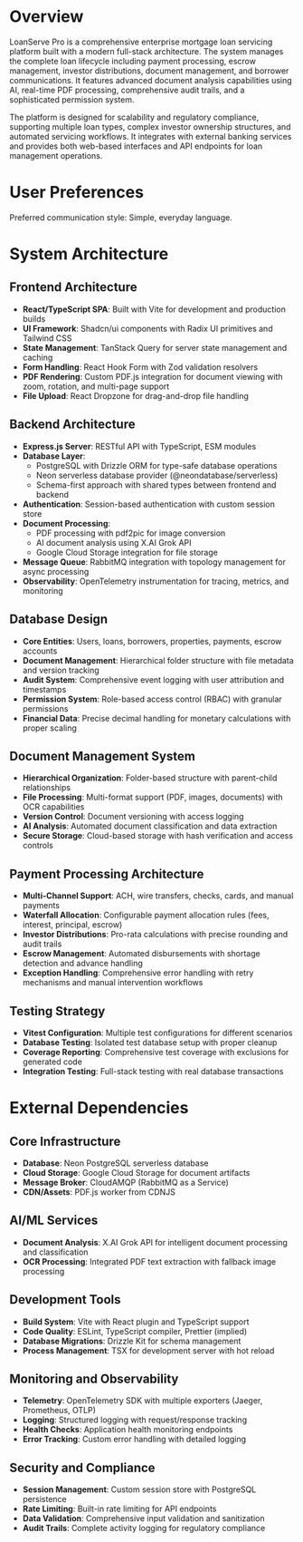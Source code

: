 # Overview

LoanServe Pro is a comprehensive enterprise mortgage loan servicing platform built with a modern full-stack architecture. The system manages the complete loan lifecycle including payment processing, escrow management, investor distributions, document management, and borrower communications. It features advanced document analysis capabilities using AI, real-time PDF processing, comprehensive audit trails, and a sophisticated permission system.

The platform is designed for scalability and regulatory compliance, supporting multiple loan types, complex investor ownership structures, and automated servicing workflows. It integrates with external banking services and provides both web-based interfaces and API endpoints for loan management operations.

# User Preferences

Preferred communication style: Simple, everyday language.

# System Architecture

## Frontend Architecture
- **React/TypeScript SPA**: Built with Vite for development and production builds
- **UI Framework**: Shadcn/ui components with Radix UI primitives and Tailwind CSS
- **State Management**: TanStack Query for server state management and caching
- **Form Handling**: React Hook Form with Zod validation resolvers
- **PDF Rendering**: Custom PDF.js integration for document viewing with zoom, rotation, and multi-page support
- **File Upload**: React Dropzone for drag-and-drop file handling

## Backend Architecture
- **Express.js Server**: RESTful API with TypeScript, ESM modules
- **Database Layer**: 
  - PostgreSQL with Drizzle ORM for type-safe database operations
  - Neon serverless database provider (@neondatabase/serverless)
  - Schema-first approach with shared types between frontend and backend
- **Authentication**: Session-based authentication with custom session store
- **Document Processing**: 
  - PDF processing with pdf2pic for image conversion
  - AI document analysis using X.AI Grok API
  - Google Cloud Storage integration for file storage
- **Message Queue**: RabbitMQ integration with topology management for async processing
- **Observability**: OpenTelemetry instrumentation for tracing, metrics, and monitoring

## Database Design
- **Core Entities**: Users, loans, borrowers, properties, payments, escrow accounts
- **Document Management**: Hierarchical folder structure with file metadata and version tracking
- **Audit System**: Comprehensive event logging with user attribution and timestamps
- **Permission System**: Role-based access control (RBAC) with granular permissions
- **Financial Data**: Precise decimal handling for monetary calculations with proper scaling

## Document Management System
- **Hierarchical Organization**: Folder-based structure with parent-child relationships
- **File Processing**: Multi-format support (PDF, images, documents) with OCR capabilities
- **Version Control**: Document versioning with access logging
- **AI Analysis**: Automated document classification and data extraction
- **Secure Storage**: Cloud-based storage with hash verification and access controls

## Payment Processing Architecture
- **Multi-Channel Support**: ACH, wire transfers, checks, cards, and manual payments
- **Waterfall Allocation**: Configurable payment allocation rules (fees, interest, principal, escrow)
- **Investor Distributions**: Pro-rata calculations with precise rounding and audit trails
- **Escrow Management**: Automated disbursements with shortage detection and advance handling
- **Exception Handling**: Comprehensive error handling with retry mechanisms and manual intervention workflows

## Testing Strategy
- **Vitest Configuration**: Multiple test configurations for different scenarios
- **Database Testing**: Isolated test database setup with proper cleanup
- **Coverage Reporting**: Comprehensive test coverage with exclusions for generated code
- **Integration Testing**: Full-stack testing with real database transactions

# External Dependencies

## Core Infrastructure
- **Database**: Neon PostgreSQL serverless database
- **Cloud Storage**: Google Cloud Storage for document artifacts
- **Message Broker**: CloudAMQP (RabbitMQ as a Service)
- **CDN/Assets**: PDF.js worker from CDNJS

## AI/ML Services
- **Document Analysis**: X.AI Grok API for intelligent document processing and classification
- **OCR Processing**: Integrated PDF text extraction with fallback image processing

## Development Tools
- **Build System**: Vite with React plugin and TypeScript support
- **Code Quality**: ESLint, TypeScript compiler, Prettier (implied)
- **Database Migrations**: Drizzle Kit for schema management
- **Process Management**: TSX for development server with hot reload

## Monitoring and Observability
- **Telemetry**: OpenTelemetry SDK with multiple exporters (Jaeger, Prometheus, OTLP)
- **Logging**: Structured logging with request/response tracking
- **Health Checks**: Application health monitoring endpoints
- **Error Tracking**: Custom error handling with detailed logging

## Security and Compliance
- **Session Management**: Custom session store with PostgreSQL persistence
- **Rate Limiting**: Built-in rate limiting for API endpoints
- **Data Validation**: Comprehensive input validation and sanitization
- **Audit Trails**: Complete activity logging for regulatory compliance
